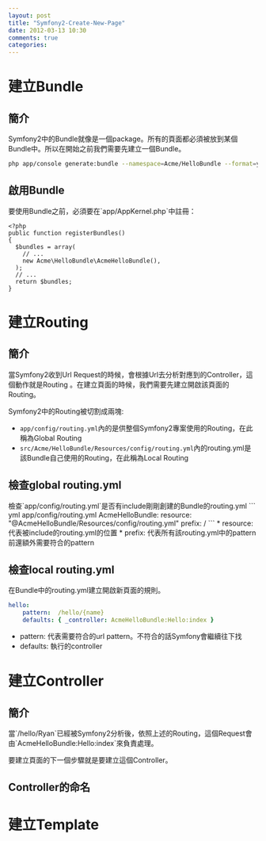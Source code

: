 ```yaml
---
layout: post
title: "Symfony2-Create-New-Page"
date: 2012-03-13 10:30
comments: true
categories: 
---
```


<h1>建立Bundle</h1>

<h2>簡介</h2>
Symfony2中的Bundle就像是一個package。所有的頁面都必須被放到某個Bundle中。所以在開始之前我們需要先建立一個Bundle。

``` sh Create Bundle
php app/console generate:bundle --namespace=Acme/HelloBundle --format=yml
```

<h2>啟用Bundle</h2>
要使用Bundle之前，必須要在`app/AppKernel.php`中註冊：

``` php5 app/AppKernel.php
<?php
public function registerBundles()
{
  $bundles = array(
    // ...
    new Acme\HelloBundle\AcmeHelloBundle(),
  );
  // ...
  return $bundles;
}
```

<h1>建立Routing</h1>

<h2>簡介</h2>
當Symfony2收到Url Request的時候，會根據Url去分析對應到的Controller，這個動作就是Routing
。在建立頁面的時候，我們需要先建立開啟該頁面的Routing。

Symfony2中的Routing被切割成兩塊:
*	`app/config/routing.yml`內的是供整個Symfony2專案使用的Routing，在此稱為Global Routing
*	`src/Acme/HelloBundle/Resources/config/routing.yml`內的routing.yml是該Bundle自己使用的Routing，在此稱為Local Routing

<h2>檢查global routing.yml</h2>
檢查`app/config/routing.yml`是否有include剛剛創建的Bundle的routing.yml
``` yml app/config/routing.yml
AcmeHelloBundle:
	resource: "@AcmeHelloBundle/Resources/config/routing.yml"
	prefix: /
```
*	resource: 代表被include的routing.yml的位置
*	prefix: 代表所有該routing.yml中的pattern前還額外需要符合的pattern

<h2>檢查local routing.yml</h2>
在Bundle中的routing.yml建立開啟新頁面的規則。

``` yml src/Acme/HelloBundle/Resources/config/routing.yml
hello:
    pattern:  /hello/{name}
    defaults: { _controller: AcmeHelloBundle:Hello:index }
```

*	pattern: 代表需要符合的url pattern。不符合的話Symfony會繼續往下找
*	defaults: 執行的controller

<h1>建立Controller</h1>

<h2>簡介</h2>
當`/hello/Ryan`已經被Symfony2分析後，依照上述的Routing，這個Request會由`AcmeHelloBundle:Hello:index`來負責處理。

要建立頁面的下一個步驟就是要建立這個Controller。

<h2>Controller的命名</h2>

<h1>建立Template</h1>